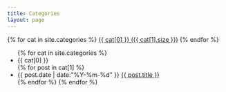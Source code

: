 ```yaml
---
title: Categories
layout: page
---
```


<div id='tag_cloud'>
  {% for cat in site.categories %}
  <a href="#{{ cat[0] }}" title="{{ cat[0] }}" rel="{{ cat[1].size }}">{{ cat[0] }} ({{ cat[1].size }})</a>
  {% endfor %}
</div>

<ul class="listing">
  {% for cat in site.categories %}
  <li class="listing-seperator" id="{{ cat[0] }}">{{ cat[0] }}</li>
  {% for post in cat[1] %}
  <li class="listing-item">
    <time datetime="{{ post.date | date:"%Y-%m-%d" }}">{{ post.date | date:"%Y-%m-%d" }}</time>
    <a href="{{ site.url }}{{ post.url }}" title="{{ post.title }}">{{ post.title }}</a>
  </li>
  {% endfor %}
  {% endfor %}
</ul>

<script src="/media/js/jquery.tagcloud.js" type="text/javascript" charset="utf-8"></script> 
<script language="javascript">
  $.fn.tagcloud.defaults = {
    size: {start: 14, end: 18, unit: 'pt'},
    color: {start: '#f8e0e6', end: '#ff3333'}
  };

$(function () {
  $('#tag_cloud a').tagcloud();
});
</script>
